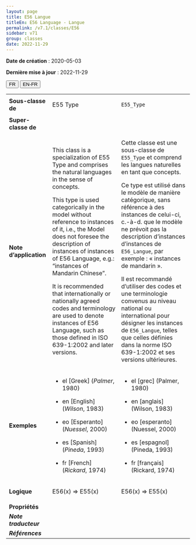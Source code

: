 ```yaml
---
layout: page
title: E56 Langue
titleEn: E56 Language - Langue
permalink: /v7.1/classes/E56
sidebar: v71
group: classes
date: 2022-11-29
---
```


**Date de création** : 2020-05-03

**Dernière mise à jour** : 2022-11-29

<div class="lang-buttons">
  <button id="fr" class="activate">FR</button>
  <button id="en-fr">EN-FR</button>
</div>

<table>
				<tbody>
				<tr>
					<td><strong>Sous-classe de</strong></td>
					<td class="en"><p>E55 Type</p>
							</td>
						<td><p><code class="language-plaintext highlighter-rouge">E55_Type</code></p>
							</td>
						</tr>
					<tr>
					<td><strong>Super-classe de</strong></td>
					<td class="en"><p></p>
							</td>
						<td><p></p>
							</td>
						</tr>
					<tr>
					<td><strong>Note d’application</strong></td>
					<td class="en"><p>This class is a specialization of E55 Type and comprises the natural languages in the sense of concepts.</p>
							<p>This type is used categorically in the model without reference to instances of it, i.e., the Model does not foresee the description of instances of instances of E56 Language, e.g.: “instances of Mandarin Chinese”.</p>
							<p>It is recommended that internationally or nationally agreed codes and terminology are used to denote instances of E56 Language, such as those defined in ISO 639-1:2002 and later versions.</p>
							</td>
						<td><p>Cette classe est une sous-classe de <code class="language-plaintext highlighter-rouge">E55_Type</code> et comprend les langues naturelles en tant que concepts. </p>
							<p></p>
							<p>Ce type est utilisé dans le modèle de manière catégorique, sans référence à des instances de celui-ci, c.-à-d. que le modèle ne prévoit pas la description d’instances d’instances de <code class="language-plaintext highlighter-rouge">E56_Langue</code>, par exemple : « instances de mandarin ».</p>
							<p></p>
							<p>Il est recommandé d’utiliser des codes et une terminologie convenus au niveau national ou international pour désigner les instances de <code class="language-plaintext highlighter-rouge">E56_Langue</code>, telles que celles définies dans la norme ISO 639-1:2002 et ses versions ultérieures. </p>
							</td>
						</tr>
					<tr>
					<td><strong>Exemples</strong></td>
					<td class="en"><ul><li><p>el [Greek] (<em>Palmer</em>, 1980)</p>
							</li>
									<li><p>en [English] (<em>Wilson</em>, 1983)</p>
							</li>
										<li><p>eo [Esperanto] (<em>Nuessel</em>, 2000)</p>
							</li>
										<li><p>es [Spanish] (<em>Pineda</em>, 1993)</p>
							</li>
										<li><p>fr [French] (<em>Rickard</em>, 1974)</p>
							</li></ul>
										</td>
						<td><ul><li><p>el [grec] (Palmer, 1980)</p>
							</li>
									<li><p>en [anglais] (Wilson, 1983)</p>
							</li>
										<li><p>eo [esperanto] (Nuessel, 2000)</p>
							</li>
										<li><p>es [espagnol] (Pineda, 1993)</p>
							</li>
										<li><p>fr [français] (Rickard, 1974)</p>
							</li></ul>
										</td>
						</tr>
					<tr>
					<td><strong>Logique</strong></td>
					<td class="en"><p>E56(x) ⇒ E55(x)</p>
							</td>
						<td><p>E56(x) ⇒ E55(x)</p>
							</td>
						</tr>
					<tr>
					<td><strong>Propriétés</strong></td>
					<td class="en"><p></p>
							</td>
						<td><p></p>
							</td>
						</tr>
					<tr>
					<td><strong><em>Note traducteur</em></strong></td>
					<td colspan="2"><p></p>
							</td>
						</tr>
					<tr>
					<td><strong><em>Références</em></strong></td>
					<td colspan="2"><p><em></em></p>
							</td>
						</tr>
					</tbody>
				</table>
				